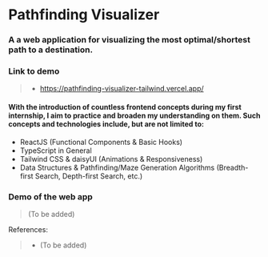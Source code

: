 # Pathfinding Visualizer
### A a web application for visualizing the most optimal/shortest path to a destination.


### Link to demo
> - https://pathfinding-visualizer-tailwind.vercel.app/
  
#### With the introduction of countless frontend concepts during my first internship, I aim to practice and broaden my understanding on them. Such concepts and technologies include, but are not limited to:
- ReactJS (Functional Components & Basic Hooks)
- TypeScript in General
- Tailwind CSS & daisyUI (Animations & Responsiveness)
- Data Structures & Pathfinding/Maze Generation Algorithms (Breadth-first Search, Depth-first Search, etc.)

### Demo of the web app
> (To be added)

References:
> - (To be added)
